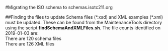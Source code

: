 #Migrating the ISO schema to schemas.isotc211.org

##Finding the files to update
Schema files (\*.xsd) and XML examples (\*.xml) must be updated. These can be found from the MaintenanceTools directory using the script **findSchemaAndXMLFiles.sh**. The file counts identified on 2019-01-03 are:  
There are 120 schema files  
There are 126 XML files  



